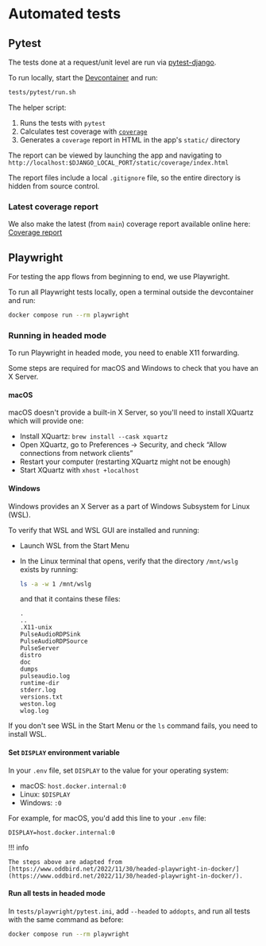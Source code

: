 # Automated tests

## Pytest

The tests done at a request/unit level are run via [pytest-django](https://pytest-django.readthedocs.io/en/latest/index.html).

To run locally, start the [Devcontainer](../development/README.md) and run:

```bash
tests/pytest/run.sh
```

The helper script:

1. Runs the tests with `pytest`
2. Calculates test coverage with [`coverage`](https://coverage.readthedocs.io/en/latest/)
3. Generates a `coverage` report in HTML in the app's `static/` directory

The report can be viewed by launching the app and navigating to `http://localhost:$DJANGO_LOCAL_PORT/static/coverage/index.html`

The report files include a local `.gitignore` file, so the entire directory is hidden from source control.

### Latest coverage report

We also make the latest (from `main`) coverage report available online here: [Coverage report](../coverage)

## Playwright

For testing the app flows from beginning to end, we use Playwright.

To run all Playwright tests locally, open a terminal outside the devcontainer and run:

```bash
docker compose run --rm playwright
```

### Running in headed mode

To run Playwright in headed mode, you need to enable X11 forwarding.

Some steps are required for macOS and Windows to check that you have an X Server.

#### macOS

macOS doesn't provide a built-in X Server, so you'll need to install XQuartz which will provide one:

- Install XQuartz: `brew install --cask xquartz`
- Open XQuartz, go to Preferences -> Security, and check “Allow connections from network clients”
- Restart your computer (restarting XQuartz might not be enough)
- Start XQuartz with `xhost +localhost`

#### Windows

Windows provides an X Server as a part of Windows Subsystem for Linux (WSL).

To verify that WSL and WSL GUI are installed and running:

- Launch WSL from the Start Menu
- In the Linux terminal that opens, verify that the directory `/mnt/wslg` exists by running:

  ```bash
  ls -a -w 1 /mnt/wslg
  ```

  and that it contains these files:

  ```
  .
  ..
  .X11-unix
  PulseAudioRDPSink
  PulseAudioRDPSource
  PulseServer
  distro
  doc
  dumps
  pulseaudio.log
  runtime-dir
  stderr.log
  versions.txt
  weston.log
  wlog.log
  ```

If you don't see WSL in the Start Menu or the `ls` command fails, you need to install WSL.

#### Set `DISPLAY` environment variable

In your `.env` file, set `DISPLAY` to the value for your operating system:

- macOS: `host.docker.internal:0`
- Linux: `$DISPLAY`
- Windows: `:0`

For example, for macOS, you'd add this line to your `.env` file:

```
DISPLAY=host.docker.internal:0
```

!!! info

    The steps above are adapted from [https://www.oddbird.net/2022/11/30/headed-playwright-in-docker/](https://www.oddbird.net/2022/11/30/headed-playwright-in-docker/).

#### Run all tests in headed mode

In `tests/playwright/pytest.ini`, add `--headed` to `addopts`, and run all tests with the same command as before:

```bash
docker compose run --rm playwright
```

